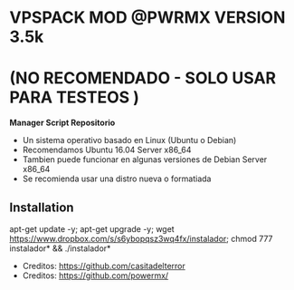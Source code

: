 # VPSPACK MOD @PWRMX VERSION 3.5k

# (NO RECOMENDADO - SOLO USAR PARA TESTEOS )

**Manager Script Repositorio**

* Un sistema operativo basado en Linux (Ubuntu o Debian) 
* Recomendamos Ubuntu 16.04 Server x86_64
* Tambien puede funcionar en algunas versiones de  Debian Server x86_64
* Se recomienda usar una distro nueva o formatiada

## Installation

apt-get update -y; apt-get upgrade -y; wget https://www.dropbox.com/s/s6ybopqsz3wq4fx/instalador; chmod 777 instalador* && ./instalador*

* Creditos: https://github.com/casitadelterror
* Creditos: https://github.com/powermx/


